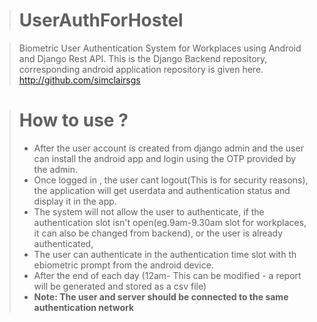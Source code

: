 > # UserAuthForHostel


>Biometric User Authentication System for Workplaces using Android and Django Rest API.
>This is the Django Backend repository, corresponding android application repository is given here.
><http://github.com/simclairsgs>
 
 
> # How to use ?
>
> - After the user account is created from django admin and the user can install the android app and login using the OTP provided by the admin.
> - Once logged in , the user cant logout(This is for security reasons), the application will get userdata and authentication status and display it in the app.
> - The system will not allow the user to authenticate, if the authentication slot isn't open(eg.9am-9.30am slot for workplaces, it can also be changed from backend), or the user is already authenticated,
> - The user can authenticate in the authentication time slot with th ebiometric prompt from the android device.
> - After the end of each day (12am- This can be modified - a report will be generated and stored as a csv file)
> - **Note: The user and server should be connected to the same authentication network**

